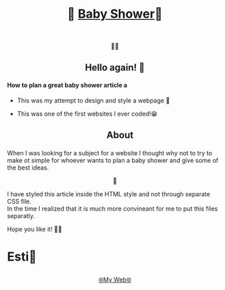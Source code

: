 <div align="center">
  
# 🐣 [Baby Shower](https://estishi87.github.io/BabyShower/)🐣
<br >
  
  👶🍼

## Hello again! 👋<br > 

 #### <p align="left"> How to plan a great baby shower article a
 - <p align="left">This was my attempt to design and style a webpage 🎨
 
- <p align="left">This was one of the first websites I ever coded!😁<br > </p>

  ## <p align="center">About</p>

<p align="left">When I was looking for a subject for a website I thought why not to try to make ot simple for whoever wants to plan a baby shower and give some of the best ideas.

🌿


<p align="left">I have styled this article inside the HTML style and not through separate CSS file. <br />
In the time I realized that it is much more convineant for me to put this files separatly.


<p align="left">Hope you like it! 🙌🏻

# <p align="left">Esti🎀<br />
[🌐My Web🌐](https://estishi87.github.io/EstiShi/)
